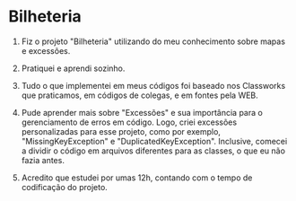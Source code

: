 # Bilheteria

1. Fiz o projeto "Bilheteria" utilizando do meu conhecimento sobre mapas e excessões.

2. Pratiquei e aprendi sozinho.

3. Tudo o que implementei em meus códigos foi baseado nos Classworks que praticamos, em códigos de colegas, e em fontes pela WEB.

4. Pude aprender mais sobre "Excessões" e sua importância para o gerenciamento de erros em código. Logo, criei excessões personalizadas para esse projeto, como por exemplo, "MissingKeyException" e "DuplicatedKeyException". Inclusive, comecei a dividir o código em arquivos diferentes para as classes, o que eu não fazia antes.

5. Acredito que estudei por umas 12h, contando com o tempo de codificação do projeto.
